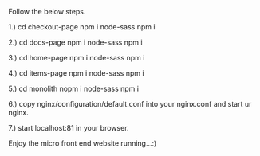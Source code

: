 
Follow the below steps.

1.)
cd checkout-page
npm i node-sass
npm i

2.) cd docs-page
npm i node-sass
npm i

3.) cd home-page
npm i node-sass
npm i

4.) cd items-page
npm i node-sass
npm i

5.) cd monolith
nopm i node-sass
npm i

6.) copy nginx/configuration/default.conf into your nginx.conf and start ur nginx.

7.) start localhost:81 in your browser.

Enjoy the micro front end website running...:)